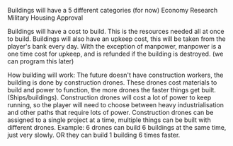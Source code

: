 Buildings will have a 5 different categories (for now)
Economy
Research
Military
Housing
Approval

Buildings will have a cost to build. This is the resources needed all at once to build.
Buildings will also have an upkeep cost, this will be taken from the player's bank every day. 
With the exception of manpower, manpower is a one time cost for upkeep, and is refunded if the building is destroyed. (we can program this later) 



How building will work:
The future doesn't have construction workers, the building is done by construction drones. These drones cost materials to build and power to function, the more drones the faster things get built. (Ships/buildings). 
Construction drones will cost a lot of power to keep running, so the player will need to choose between heavy industrialisation and other paths that require lots of power.
Construction drones can be assigned to a single project at a time, multiple things can be built with different drones. 
Example: 6 drones can build 6 buildings at the same time, just very slowly. 
OR they can build 1 building 6 times faster. 